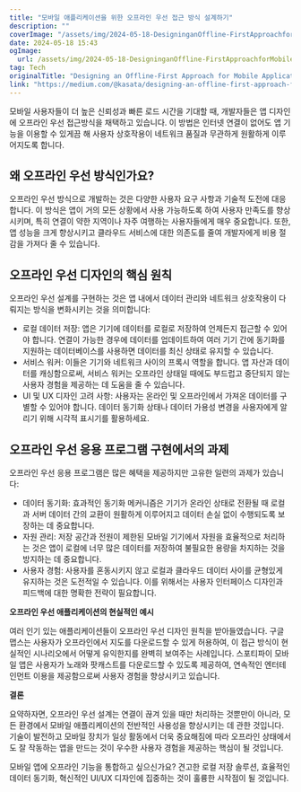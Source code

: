 ```yaml
---
title: "모바일 애플리케이션을 위한 오프라인 우선 접근 방식 설계하기"
description: ""
coverImage: "/assets/img/2024-05-18-DesigninganOffline-FirstApproachforMobileApplications_0.png"
date: 2024-05-18 15:43
ogImage:
  url: /assets/img/2024-05-18-DesigninganOffline-FirstApproachforMobileApplications_0.png
tag: Tech
originalTitle: "Designing an Offline-First Approach for Mobile Applications"
link: "https://medium.com/@kasata/designing-an-offline-first-approach-for-mobile-applications-5d089d975590"
---
```


모바일 사용자들이 더 높은 신뢰성과 빠른 로드 시간을 기대할 때, 개발자들은 앱 디자인에 오프라인 우선 접근방식을 채택하고 있습니다. 이 방법은 인터넷 연결이 없어도 앱 기능을 이용할 수 있게끔 해 사용자 상호작용이 네트워크 품질과 무관하게 원활하게 이루어지도록 합니다.

## 왜 오프라인 우선 방식인가요?

오프라인 우선 방식으로 개발하는 것은 다양한 사용자 요구 사항과 기술적 도전에 대응합니다. 이 방식은 앱이 거의 모든 상황에서 사용 가능하도록 하여 사용자 만족도를 향상시키며, 특히 연결이 약한 지역이나 자주 여행하는 사용자들에게 매우 중요합니다. 또한, 앱 성능을 크게 향상시키고 클라우드 서비스에 대한 의존도를 줄여 개발자에게 비용 절감을 가져다 줄 수 있습니다.

## 오프라인 우선 디자인의 핵심 원칙

<div class="content-ad"></div>

오프라인 우선 설계를 구현하는 것은 앱 내에서 데이터 관리와 네트워크 상호작용이 다뤄지는 방식을 변화시키는 것을 의미합니다:

- 로컬 데이터 저장: 앱은 기기에 데이터를 로컬로 저장하여 언제든지 접근할 수 있어야 합니다. 연결이 가능한 경우에 데이터를 업데이트하여 여러 기기 간에 동기화를 지원하는 데이터베이스를 사용하면 데이터를 최신 상태로 유지할 수 있습니다.
- 서비스 워커: 이들은 기기와 네트워크 사이의 프록시 역할을 합니다. 앱 자산과 데이터를 캐싱함으로써, 서비스 워커는 오프라인 상태일 때에도 부드럽고 중단되지 않는 사용자 경험을 제공하는 데 도움을 줄 수 있습니다.
- UI 및 UX 디자인 고려 사항: 사용자는 온라인 및 오프라인에서 가져온 데이터를 구별할 수 있어야 합니다. 데이터 동기화 상태나 데이터 가용성 변경을 사용자에게 알리기 위해 시각적 표시기를 활용하세요.

## 오프라인 우선 응용 프로그램 구현에서의 과제

오프라인 우선 응용 프로그램은 많은 혜택을 제공하지만 고유한 일련의 과제가 있습니다:

<div class="content-ad"></div>

- 데이터 동기화: 효과적인 동기화 메커니즘은 기기가 온라인 상태로 전환될 때 로컬과 서버 데이터 간의 교환이 원활하게 이루어지고 데이터 손실 없이 수행되도록 보장하는 데 중요합니다.
- 자원 관리: 저장 공간과 전원이 제한된 모바일 기기에서 자원을 효율적으로 처리하는 것은 앱이 로컬에 너무 많은 데이터를 저장하여 불필요한 용량을 차지하는 것을 방지하는 데 중요합니다.
- 사용자 경험: 사용자를 혼동시키지 않고 로컬과 클라우드 데이터 사이를 균형있게 유지하는 것은 도전적일 수 있습니다. 이를 위해서는 사용자 인터페이스 디자인과 피드백에 대한 명확한 전략이 필요합니다.

**오프라인 우선 애플리케이션의 현실적인 예시**

여러 인기 있는 애플리케이션들이 오프라인 우선 디자인 원칙을 받아들였습니다. 구글 맵스는 사용자가 오프라인에서 지도를 다운로드할 수 있게 허용하여, 이 접근 방식이 현실적인 시나리오에서 어떻게 유익한지를 완벽히 보여주는 사례입니다. 스포티파이 모바일 앱은 사용자가 노래와 팟캐스트를 다운로드할 수 있도록 제공하여, 연속적인 엔터테인먼트 이용을 제공함으로써 사용자 경험을 향상시키고 있습니다.

**결론**

<div class="content-ad"></div>

요약하자면, 오프라인 우선 설계는 연결이 끊겨 있을 때만 처리하는 것뿐만이 아니라, 모든 환경에서 모바일 애플리케이션의 전반적인 사용성을 향상시키는 데 관한 것입니다. 기술이 발전하고 모바일 장치가 일상 활동에서 더욱 중요해짐에 따라 오프라인 상태에서도 잘 작동하는 앱을 만드는 것이 우수한 사용자 경험을 제공하는 핵심이 될 것입니다.

모바일 앱에 오프라인 기능을 통합하고 싶으신가요? 견고한 로컬 저장 솔루션, 효율적인 데이터 동기화, 혁신적인 UI/UX 디자인에 집중하는 것이 훌륭한 시작점이 될 것입니다.
